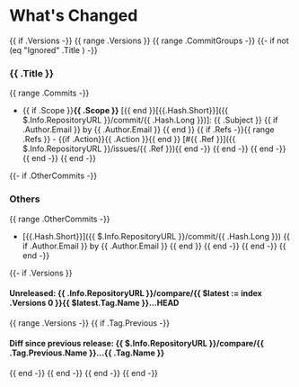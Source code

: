 # What's Changed
{{ if .Versions -}}
{{ range .Versions }}
{{ range .CommitGroups -}}
{{- if not (eq "Ignored" .Title ) -}}
### {{ .Title }}
{{ range .Commits -}}
- {{ if .Scope }}**{{ .Scope }}** [{{ end }}[{{.Hash.Short}}]({{ $.Info.RepositoryURL }}/commit/{{ .Hash.Long }})]: {{ .Subject }} {{ if .Author.Email }} by {{ .Author.Email }} {{ end }}
{{ if .Refs -}}{{ range .Refs }} - {{if .Action}}{{ .Action }}{{ end }} [#{{ .Ref }}]({{ $.Info.RepositoryURL  }}/issues/{{ .Ref }}){{ end -}}
{{ end -}}
{{ end -}}
{{ end -}}
{{ end -}}

{{- if .OtherCommits -}}
### Others
{{ range .OtherCommits -}}
- [{{.Hash.Short}}]({{ $.Info.RepositoryURL  }}/commit/{{ .Hash.Long }}) {{ if .Author.Email }} by {{ .Author.Email }} {{ end }}
{{ end -}}
{{ end -}}
{{ end -}}

{{- if .Versions }}
#### Unreleased: {{ .Info.RepositoryURL }}/compare/{{ $latest := index .Versions 0 }}{{ $latest.Tag.Name }}...HEAD
{{ range .Versions -}}
{{ if .Tag.Previous -}}
#### Diff since previous release: {{ $.Info.RepositoryURL }}/compare/{{ .Tag.Previous.Name }}...{{ .Tag.Name }}
{{ end -}}
{{ end -}}
{{ end -}}
{{ end -}}
